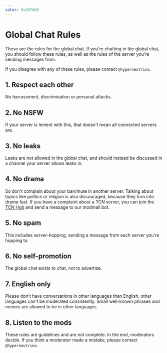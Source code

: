 ```yaml
---
color: 0x207868
---
```


# Global Chat Rules
These are the rules for the global chat. If you're chatting in the global chat, you should follow these rules, as well as the rules of the server you're sending messages from.

If you disagree with any of these rules, please contact `@hyperneutrino`.

## 1. Respect each other
No harrassment, discrimination or personal attacks.

## 2. No NSFW
If your server is lenient with this, that doesn't mean all connected servers are.

## 3. No leaks
Leaks are not allowed in the global chat, and should instead be discussed in a channel your server allows leaks in.

## 4. No drama
So don't complain about your ban/mute in another server.
Talking about topics like politics or religion is also discouraged, because they turn into drama fast.
If you have a complaint about a TCN server, you can join the [TCN Hub](https://discord.gg/tcn) and send a message to our modmail bot.

## 5. No spam
This includes server-hopping, sending a message from each server you're hopping to.

## 6. No self-promotion
The global chat exists to chat, not to advertize. 

## 7. English only
Please don't have conversations in other languages than English, other languages can't be moderated consistently.
Small well-known phrases and memes are allowed to be in other languages.

## 8. Listen to the mods
These rules are guidelines and are not complete. In the end, moderators decide.
If you think a moderator made a mistake, please contact `@hyperneutrino`.
